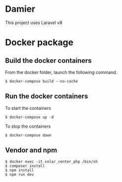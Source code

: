 Damier
===========
This project uses Laravel v8

# Docker package

## Build the docker containers   
From the docker folder, launch the following command.  

```shell
$ docker-compose build --no-cache
```

## Run the docker containers   
To start the containers

```shell
$ docker-compose up -d
```

To stop the containers 
 
```shell
$ docker-compose down
```

## Vendor and npm
```shell
$ docker exec -it solar_center_php /bin/sh
$ composer install
$ npm install
$ npm run dev
```
